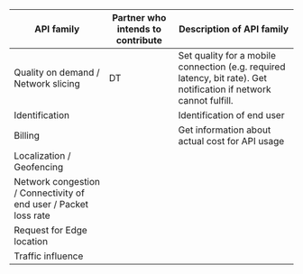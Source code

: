 | API family             | Partner who intends to contribute                   | Description of API family |
| -----------------------| ----------------------------------------------------|---------------------------|
| Quality on demand / Network slicing   | DT | Set quality for a mobile connection (e.g. required latency, bit rate). Get notification if network cannot fulfill. |
| Identification || Identification of end user |
| Billing || Get information about actual cost for API usage |
| Localization / Geofencing |||
| Network congestion / Connectivity of end user / Packet loss rate |||
| Request for Edge location |||
| Traffic influence |||
